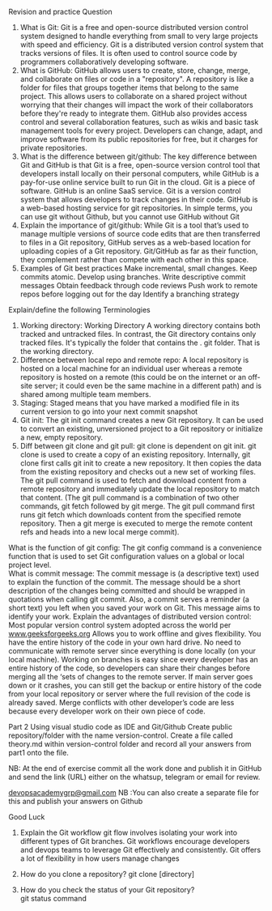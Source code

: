   


Revision and practice Question

1.	What is Git: Git is a free and open-source distributed version control system designed to handle everything from small to very large projects with speed and efficiency. Git is a distributed version control system that tracks versions of files. It is often used to control source code by programmers collaboratively developing software.
2.	What is GitHub: 
GitHub allows users to create, store, change, merge, and collaborate on files or code in a "repository". A repository is like a folder for files that groups together items that belong to the same project. This allows users to collaborate on a shared project without worrying that their changes will impact the work of their collaborators before they're ready to integrate them. 
GitHub also provides access control and several collaboration features, such as wikis and basic task management tools for every project. Developers can change, adapt, and improve software from its public repositories for free, but it charges for private repositories.
3.	What is the difference between git/github: The key difference between Git and GitHub is that Git is a free, open-source version control tool that developers install locally on their personal computers, while GitHub is a pay-for-use online service built to run Git in the cloud. Git is a piece of software. GitHub is an online SaaS service.
Git is a version control system that allows developers to track changes in their code. GitHub is a web-based hosting service for git repositories. In simple terms, you can use git without Github, but you cannot use GitHub without Git
4.	Explain the importance of git/github: While Git is a tool that’s used to manage multiple versions of source code edits that are then transferred to files in a Git repository, GitHub serves as a web-based location for uploading copies of a Git repository. Git/GitHub as far as their function, they complement rather than compete with each other in this space.
5.	Examples of Git best practices
Make incremental, small changes.
Keep commits atomic.
Develop using branches.
Write descriptive commit messages
Obtain feedback through code reviews 
Push work to remote repos before logging out for the day
Identify a branching strategy 

Explain/define the following Terminologies
1.	Working directory: Working Directory A working directory contains both tracked and untracked files. In contrast, the Git directory contains only tracked files. It's typically the folder that contains the . git folder. That is the working directory.
2.	Difference between local repo and remote repo: A local repository is hosted on a local machine for an individual user whereas a remote repository is hosted on a remote (this could be on the internet or an off-site server; it could even be the same machine in a different path) and is shared among multiple team members.
3.	Staging: Staged means that you have marked a modified file in its current version to go into your next commit snapshot
4.	Git init: The git init command creates a new Git repository. It can be used to convert an existing, unversioned project to a Git repository or initialize a new, empty repository.
5.	Diff between git clone and git pull: git clone is dependent on git init. git clone is used to create a copy of an existing repository. Internally, git clone first calls git init to create a new repository. It then copies the data from the existing repository and checks out a new set of working files. The git pull command is used to fetch and download content from a remote repository and immediately update the local repository to match that content. (The git pull command is a combination of two other commands, git fetch followed by git merge. The git pull command first runs git fetch which downloads content from the specified remote repository. Then a git merge is executed to merge the remote content refs and heads into a new local merge commit).

What is the function of git config: The git config command is a convenience function that is used to set Git configuration values on a global or local project level.  
What is commit message: The commit message is (a descriptive text) used to explain the function of the commit. The message should be a short description of the changes being committed and should be wrapped in quotations when calling git commit.
Also, a commit serves a reminder (a short text) you left when you saved your work on Git. This message aims to identify your work.
Explain the advantages of distributed version control: 
Most popular version control system adopted across the world per www.geeksforgeeks.org
Allows you to work offline and gives flexibility. You have the entire history of the code in your own hard drive.
No need to communicate with remote server since everything is done locally (on your local machine).
Working on branches is easy since every developer has an entire history of the code, so developers can share their changes before merging all the ‘sets of changes to the remote server.
If main server goes down or it crashes, you can still get the backup or entire history of the code from your local repository or server where the full revision of the code is already saved.
Merge conflicts with other developer’s code are less because every developer work on their own piece of code.



Part 2
Using visual studio code as IDE and Git/Github
Create public repository/folder with the name version-control.
Create a file called theory.md within version-control folder and record all your answers from part1 onto the file.

NB: At the end of exercise commit all the work done and publish it in GitHub and send the link (URL) either on the whatsup, telegram or email for review.

devopsacademygrp@gmail.com 
NB :You can also create a separate file for this and publish your answers on Github

Good Luck



1.	Explain the Git workflow
git flow involves isolating your work into different types of Git branches. Git workflows encourage developers and devops teams to leverage Git effectively and consistently. Git offers a lot of flexibility in how users manage changes

2.	How do you clone a repository? 
git clone <repository url> [directory]
3.	How do you check the status of your Git repository?  
git status command 

